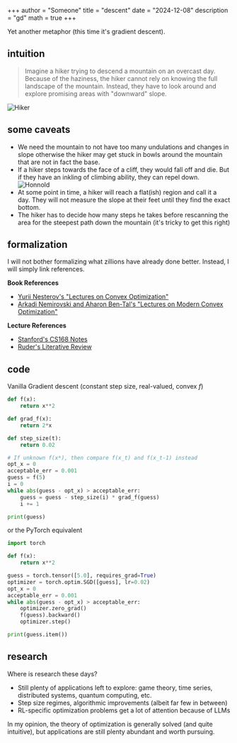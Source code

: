 +++
author = "Someone"
title = "descent"
date = "2024-12-08"
description = "gd"
math = true
+++

Yet another metaphor (this time it's gradient descent).
<!--more-->


## intuition

> Imagine a hiker trying to descend a mountain on an overcast day. Because of the haziness, the hiker cannot rely on knowing the full landscape of the mountain. Instead, they have to look around and explore promising areas with "downward" slope.

![Hiker](/hiker.jpg)

## some caveats

* We need the mountain to not have too many undulations and changes in slope otherwise the hiker may get stuck in bowls around the mountain that are not in fact the base.
* If a hiker steps towards the face of a cliff, they would fall off and die. But if they have an inkling of climbing ability, they can repel down.
![Honnold](/honnold.jpg)
* At some point in time, a hiker will reach a flat(ish) region and call it a day. They will not measure the slope at their feet until they find the exact bottom.
* The hiker has to decide how many steps he takes before rescanning the area for the steepest path down the mountain (it's tricky to get this right)

## formalization

I will not bother formalizing what zillions have already done better. Instead, I will simply link references.

**Book References**
* [Yurii Nesterov's "Lectures on Convex Optimization"](https://link.springer.com/book/10.1007/978-3-319-91578-4)
* [Arkadi Nemirovski and Aharon Ben-Tal's "Lectures on Modern Convex Optimization"](https://www2.isye.gatech.edu/~nemirovs/LMCOLN2023Spring.pdf)

**Lecture References**
* [Stanford's CS168 Notes](https://theory.stanford.edu/~tim/s16/l/l5.pdf)
* [Ruder's Literative Review](https://arxiv.org/pdf/1609.04747)

## code

Vanilla Gradient descent (constant step size, real-valued, convex $f$)
```python
def f(x):
    return x**2

def grad_f(x):
    return 2*x

def step_size(t):
    return 0.02

# If unknown f(x*), then compare f(x_t) and f(x_t-1) instead
opt_x = 0
acceptable_err = 0.001
guess = f(5)
i = 0
while abs(guess - opt_x) > acceptable_err:
    guess = guess - step_size(i) * grad_f(guess)
    i += 1

print(guess)
```

or the PyTorch equivalent

```python
import torch

def f(x):
    return x**2

guess = torch.tensor([5.0], requires_grad=True)
optimizer = torch.optim.SGD([guess], lr=0.02)
opt_x = 0
acceptable_err = 0.001
while abs(guess - opt_x) > acceptable_err:
    optimizer.zero_grad()
    f(guess).backward()
    optimizer.step()

print(guess.item())
```

## research

Where is research these days?

* Still plenty of applications left to explore: game theory, time series, distributed systems, quantum computing, etc.
* Step size regimes, algorithmic improvements (albeit far few in between)
* RL-specific optimization problems get a lot of attention because of LLMs

In my opinion, the theory of optimization is generally solved (and quite intuitive), but applications are still plenty abundant and worth pursuing.
